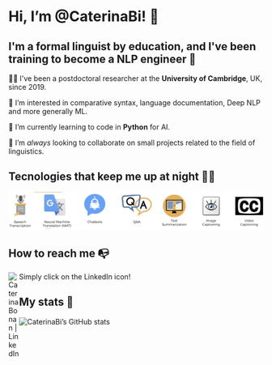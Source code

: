 # Hi, I’m @CaterinaBi! 👋

## I'm a **formal linguist** by education, and I've been training to become a **NLP engineer** 🤖

👩‍🎓 I've been a postdoctoral researcher at the **University of Cambridge**, UK, since 2019.

👀 I’m interested in comparative syntax, language documentation, Deep NLP and more generally ML.

🌱 I’m currently learning to code in **Python** for AI.

💞️ I’m *always* looking to collaborate on small projects related to the field of linguistics.

## Tecnologies that keep me up at night 🤦‍♀️

![alt text](images/technologies.png)

## How to reach me 📭

<a href="https://www.linkedin.com/in/caterinabonan/"><img align="left" src="https://raw.githubusercontent.com/yushi1007/yushi1007/main/images/linkedin.svg" alt="Caterina Bonan | LinkedIn" width="21px"/></a>
Simply click on the LinkedIn icon!

## My stats 🏅

![CaterinaBi’s GitHub stats](https://github-readme-stats.vercel.app/api?username=CaterinaBi&theme=omni&show_icons=true)

<!---
CaterinaBi/CaterinaBi is a ✨ special ✨ repository because its `README.md` (this file) appears on your GitHub profile.
You can click the Preview link to take a look at your changes.
--->

